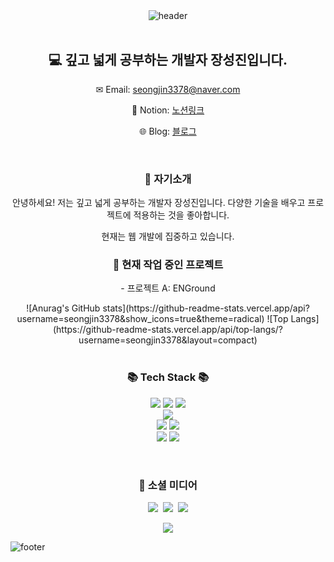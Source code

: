 <!-- Header Banner -->

<div align="center">
    <img src="https://capsule-render.vercel.app/api?&type=waving&color=timeAuto&height=180&section=header&text=SeongJIN's%20Hub&fontSize=50&animation=fadeIn&fontAlignY=45" alt="header"/>
</div>

<br>
<div align='center'>
  <h2>💻 깊고 넓게 공부하는 개발자 장성진입니다.</h2>
  <p>✉ Email: <a href="mailto:seongjin3378@naver.com">seongjin3378@naver.com</a></p>
  <p>🔗 Notion: <a href="https://www.notion.so/f6f312bb0abf43d6af5b046fdcf41e0b">노션링크</a></p>
  <p>🌐 Blog: <a href="">블로그</a></p>
</div>
<br>

<!-- 자기소개 -->
<h3 align="center">👋 자기소개</h3>
<p align="center">안녕하세요! 저는 깊고 넓게 공부하는 개발자 장성진입니다. 다양한 기술을 배우고 프로젝트에 적용하는 것을 좋아합니다.</p>
<p align="center">현재는 웹 개발에 집중하고 있습니다.</p>

<!-- 현재 작업 중인 프로젝트 -->
<h3 align="center">🔭 현재 작업 중인 프로젝트</h3>
<p align="center">- 프로젝트 A: ENGround</p>



<!-- GitHub Stats -->
<div align='center'>
  ![Anurag's GitHub stats](https://github-readme-stats.vercel.app/api?username=seongjin3378&show_icons=true&theme=radical)
  ![Top Langs](https://github-readme-stats.vercel.app/api/top-langs/?username=seongjin3378&layout=compact)
</div>

<br>

<!-- 기술 스택 -->
<h3 align="center">📚 Tech Stack 📚</h3>
<p align="center">
  <img src="https://img.shields.io/badge/Java-007396?style=flat-square&logo=Java&logoColor=white"/>
  <img src="https://img.shields.io/badge/-Python-3776AB?style=flat&logo=Python&logoColor=white"/>
  <img src="https://img.shields.io/badge/-JavaScript-F7DF1E?style=flat&logo=JavaScript&logoColor=white"/>
  <br>
  <img src="https://img.shields.io/badge/Spring-6DB33F?style=flat-square&logo=Spring&logoColor=white"/>
  <br>
  <img src="https://img.shields.io/badge/MySQL-E6B91E?style=flat-square&logo=MySql&logoColor=white"/>
  <img src="https://img.shields.io/badge/Apache%20Tomcat-F8DC75?style=flat-square&logo=Apache%20Tomcat&logoColor=white"/>
  <br>
  <img src="https://img.shields.io/badge/AWS-232F3E?style=flat-square&logo=AmazonAWS&logoColor=white"/>
  <img src="https://img.shields.io/badge/Docker-2496ED?style=flat-square&logo=Docker&logoColor=white"/>
</p>

<br>

<!-- 소셜 미디어 -->
<h3 align="center">🌈 소셜 미디어</h3>
<p align="center">
  <a href="https://velog.io/@seongjin3378"><img src="https://img.shields.io/badge/Tech%20Blog-11B48A?style=flat-square&logo=Vimeo&logoColor=white"/></a>&nbsp
  <a href="https://www.instagram.com/seongjin_dev/"><img src="https://img.shields.io/badge/Instagram-E4405F?style=flat-square&logo=Instagram&logoColor=white"/></a>&nbsp
  <a href="mailto:seongjin3378@naver.com"><img src="https://img.shields.io/badge/Gmail-d14836?style=flat-square&logo=Gmail&logoColor=white"/></a>
</p>


<!-- 방문자 수 카운터 -->
<div align="center">
<a href="https://hits.seeyoufarm.com"><img src="https://hits.seeyoufarm.com/api/count/incr/badge.svg?url=https%3A%2F%2Fgithub.com%2Fseongjin3378&count_bg=%2379C83D&title_bg=%23555555&icon=&icon_color=%23E7E7E7&title=hits&edge_flat=false"/></a>
</div>

<!-- Footer -->

![footer](https://capsule-render.vercel.app/api?type=waving&color=auto&height=100&section=footer)

